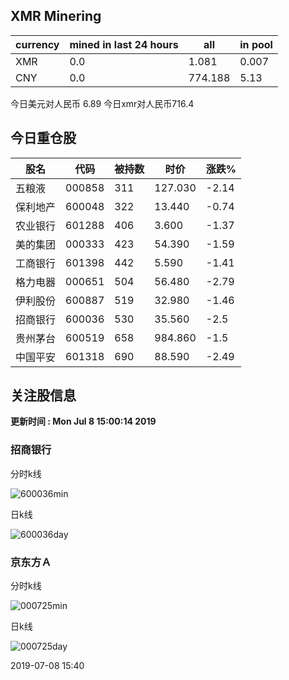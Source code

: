 ## XMR Minering

|currency|mined in last 24 hours|all|in pool|
|---|---|---|---|
|XMR|0.0|1.081|0.007|
|CNY|0.0|774.188|5.13|

今日美元对人民币 6.89	今日xmr对人民币716.4


## 今日重仓股 

|股名|代码|被持数|时价|涨跌%|
|---|---|---|---|---|
|五粮液|000858|311|127.030|-2.14|
|保利地产|600048|322|13.440|-0.74|
|农业银行|601288|406|3.600|-1.37|
|美的集团|000333|423|54.390|-1.59|
|工商银行|601398|442|5.590|-1.41|
|格力电器|000651|504|56.480|-2.79|
|伊利股份|600887|519|32.980|-1.46|
|招商银行|600036|530|35.560|-2.5|
|贵州茅台|600519|658|984.860|-1.5|
|中国平安|601318|690|88.590|-2.49|

## 关注股信息
**更新时间 : Mon Jul  8 15:00:14 2019**
### 招商银行 
分时k线

![600036min](http://image.sinajs.cn/newchart/min/n/sh600036.gif)

日k线

![600036day](http://image.sinajs.cn/newchart/daily/n/sh600036.gif)

### 京东方Ａ 
分时k线

![000725min](http://image.sinajs.cn/newchart/min/n/sz000725.gif)

日k线

![000725day](http://image.sinajs.cn/newchart/daily/n/sz000725.gif)

2019-07-08 15:40